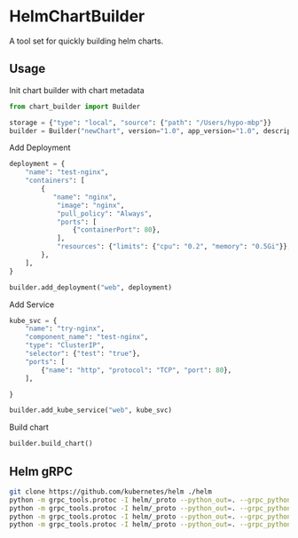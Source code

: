 # HelmChartBuilder

A tool set for quickly building helm charts.

## Usage

Init chart builder with chart metadata

```python
from chart_builder import Builder

storage = {"type": "local", "source": {"path": "/Users/hypo-mbp"}}
builder = Builder("newChart", version="1.0", app_version="1.0", description="chart demo", storage=storage)
```

Add Deployment

```python
deployment = {
    "name": "test-nginx",
    "containers": [
        {
           "name": "nginx",
            "image": "nginx",
            "pull_policy": "Always",
            "ports": [
                {"containerPort": 80},
            ],
            "resources": {"limits": {"cpu": "0.2", "memory": "0.5Gi"}},
        },
    ],
}

builder.add_deployment("web", deployment)
```

Add Service
````python
kube_svc = {
    "name": "try-nginx",
    "component_name": "test-nginx",
    "type": "ClusterIP",
    "selector": {"test": "true"},
    "ports": [
        {"name": "http", "protocol": "TCP", "port": 80},
    ],

}

builder.add_kube_service("web", kube_svc)
````

Build chart

```python
builder.build_chart()
```

## Helm gRPC

```bash
git clone https://github.com/kubernetes/helm ./helm
python -m grpc_tools.protoc -I helm/_proto --python_out=. --grpc_python_out=. ./helm/_proto/hapi/chart/*
python -m grpc_tools.protoc -I helm/_proto --python_out=. --grpc_python_out=. ./helm/_proto/hapi/services/*
python -m grpc_tools.protoc -I helm/_proto --python_out=. --grpc_python_out=. ./helm/_proto/hapi/release/*
python -m grpc_tools.protoc -I helm/_proto --python_out=. --grpc_python_out=. ./helm/_proto/hapi/version/*
```